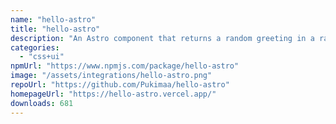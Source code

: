 ```yaml
---
name: "hello-astro"
title: "hello-astro"
description: "An Astro component that returns a random greeting in a random language"
categories:
  - "css+ui"
npmUrl: "https://www.npmjs.com/package/hello-astro"
image: "/assets/integrations/hello-astro.png"
repoUrl: "https://github.com/Pukimaa/hello-astro"
homepageUrl: "https://hello-astro.vercel.app/"
downloads: 681
---
```

